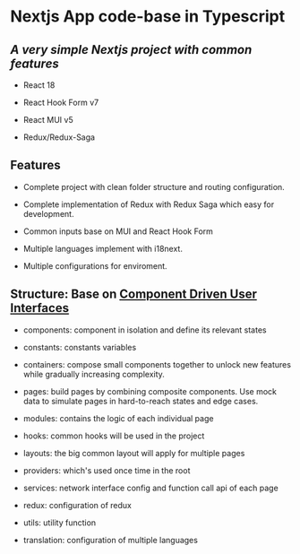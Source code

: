 # Nextjs App code-base in Typescript

## _A very simple Nextjs project with common features_

- React 18

- React Hook Form v7

- React MUI v5

- Redux/Redux-Saga

## Features

- Complete project with clean folder structure and routing configuration.

- Complete implementation of Redux with Redux Saga which easy for development.

- Common inputs base on MUI and React Hook Form

- Multiple languages implement with i18next.

- Multiple configurations for enviroment.



## Structure: Base on [Component Driven User Interfaces](https://www.componentdriven.org/)

- components: component in isolation and define its relevant states

- constants: constants variables

- containers: compose small components together to unlock new features while gradually increasing complexity.

- pages: build pages by combining composite components. Use mock data to simulate pages in hard-to-reach states and edge cases.

- modules: contains the logic of each individual page

- hooks: common hooks will be used in the project

- layouts: the big common layout will apply for multiple pages

- providers: which's used once time in the root

- services: network interface config and function call api of each page

- redux: configuration of redux

- utils: utility function

- translation: configuration of multiple languages